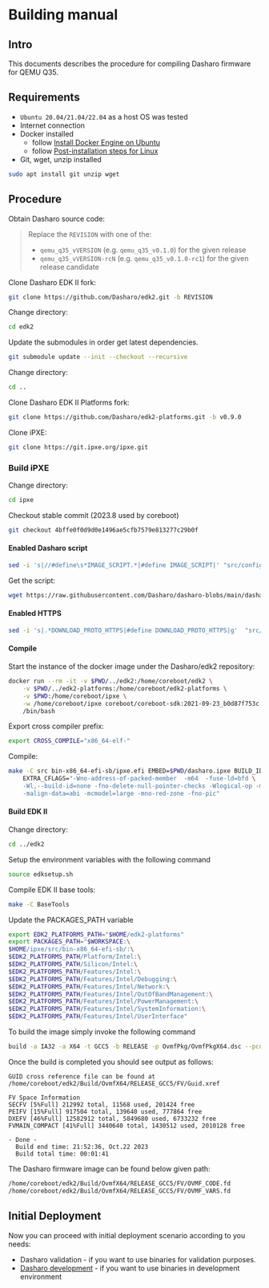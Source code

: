 # Building manual

## Intro

This documents describes the procedure for compiling Dasharo firmware
for QEMU Q35.

## Requirements

* `Ubuntu 20.04/21.04/22.04` as a host OS was tested
* Internet connection
* Docker installed
    - follow [Install Docker Engine on Ubuntu](https://docs.docker.com/engine/install/ubuntu/)
    - follow [Post-installation steps for Linux](https://docs.docker.com/engine/install/linux-postinstall/)
* Git, wget, unzip installed

```bash
sudo apt install git unzip wget
```

## Procedure

Obtain Dasharo source code:

> Replace the `REVISION` with one of the:
>
> * `qemu_q35_vVERSION` (e.g. `qemu_q35_v0.1.0`) for the given release
> * `qemu_q35_vVERSION-rcN` (e.g. `qemu_q35_v0.1.0-rc1`) for the given release
>   candidate

Clone Dasharo EDK II fork:

```bash
git clone https://github.com/Dasharo/edk2.git -b REVISION
```

Change directory:

```bash
cd edk2
```

Update the submodules in order get latest dependencies.

```bash
git submodule update --init --checkout --recursive
```

Change directory:

```bash
cd ..
```

Clone Dasharo EDK II Platforms fork:

```bash
git clone https://github.com/Dasharo/edk2-platforms.git -b v0.9.0
```

Clone iPXE:

```bash
git clone https://git.ipxe.org/ipxe.git
```

### Build iPXE

Change directory:

```bash
cd ipxe
```

Checkout stable commit (2023.8 used by coreboot)

```bash
git checkout 4bffe0f0d9d0e1496ae5cfb7579e813277c29b0f
```

#### Enabled Dasharo script

```bash
sed -i 's|//#define\s*IMAGE_SCRIPT.*|#define IMAGE_SCRIPT|' "src/config/general.h"
```

Get the script:

```bash
wget https://raw.githubusercontent.com/Dasharo/dasharo-blobs/main/dasharo/dasharo.ipxe
```

#### Enabled HTTPS

```bash
sed -i 's|.*DOWNLOAD_PROTO_HTTPS|#define DOWNLOAD_PROTO_HTTPS|g'  "src/config/general.h"
```

#### Compile

Start the instance of the docker image under the Dasharo/edk2 repository:

```bash
docker run --rm -it -v $PWD/../edk2:/home/coreboot/edk2 \
    -v $PWD/../edk2-platforms:/home/coreboot/edk2-platforms \
    -v $PWD:/home/coreboot/ipxe \
    -w /home/coreboot/ipxe coreboot/coreboot-sdk:2021-09-23_b0d87f753c \
    /bin/bash
```

Export cross compiler prefix:

```bash
export CROSS_COMPILE="x86_64-elf-"
```

Compile:

```bash
make -C src bin-x86_64-efi-sb/ipxe.efi EMBED=$PWD/dasharo.ipxe BUILD_ID_CMD="echo 0x1234567890" \
    EXTRA_CFLAGS="-Wno-address-of-packed-member  -m64  -fuse-ld=bfd \
    -Wl,--build-id=none -fno-delete-null-pointer-checks -Wlogical-op -march=nocona \
    -malign-data=abi -mcmodel=large -mno-red-zone -fno-pic"
```

#### Build EDK II

Change directory:

```bash
cd ../edk2
```

Setup the environment variables with the following command

```bash
source edksetup.sh
```

Compile EDK II base tools:

```bash
make -C BaseTools
```

Update the PACKAGES_PATH variable

```bash
export EDK2_PLATFORMS_PATH="$HOME/edk2-platforms"
export PACKAGES_PATH="$WORKSPACE:\
$HOME/ipxe/src/bin-x86_64-efi-sb/:\
$EDK2_PLATFORMS_PATH/Platform/Intel:\
$EDK2_PLATFORMS_PATH/Silicon/Intel:\
$EDK2_PLATFORMS_PATH/Features/Intel:\
$EDK2_PLATFORMS_PATH/Features/Intel/Debugging:\
$EDK2_PLATFORMS_PATH/Features/Intel/Network:\
$EDK2_PLATFORMS_PATH/Features/Intel/OutOfBandManagement:\
$EDK2_PLATFORMS_PATH/Features/Intel/PowerManagement:\
$EDK2_PLATFORMS_PATH/Features/Intel/SystemInformation:\
$EDK2_PLATFORMS_PATH/Features/Intel/UserInterface"
```

To build the image simply invoke the following command

```bash
build -a IA32 -a X64 -t GCC5 -b RELEASE -p OvmfPkg/OvmfPkgX64.dsc --pcd gUefiPayloadPkgTokenSpaceGuid.PcdiPXEOptionName=L"iPXE Network Boot"
```

Once the build is completed you should see output as follows:

```text
GUID cross reference file can be found at /home/coreboot/edk2/Build/OvmfX64/RELEASE_GCC5/FV/Guid.xref

FV Space Information
SECFV [5%Full] 212992 total, 11568 used, 201424 free
PEIFV [15%Full] 917504 total, 139640 used, 777864 free
DXEFV [46%Full] 12582912 total, 5849680 used, 6733232 free
FVMAIN_COMPACT [41%Full] 3440640 total, 1430512 used, 2010128 free

- Done -
  Build end time: 21:52:36, Oct.22 2023
  Build total time: 00:01:41
```

The Dasharo firmware image can be found below given path:

```bash
/home/coreboot/edk2/Build/OvmfX64/RELEASE_GCC5/FV/OVMF_CODE.fd
/home/coreboot/edk2/Build/OvmfX64/RELEASE_GCC5/FV/OVMF_VARS.fd
```

## Initial Deployment

Now you can proceed with initial deployment scenario according to you needs:

* Dasharo validation - if you want to use binaries for validation purposes.
* [Dasharo development](../development) - if you want to use binaries in
  development environment
